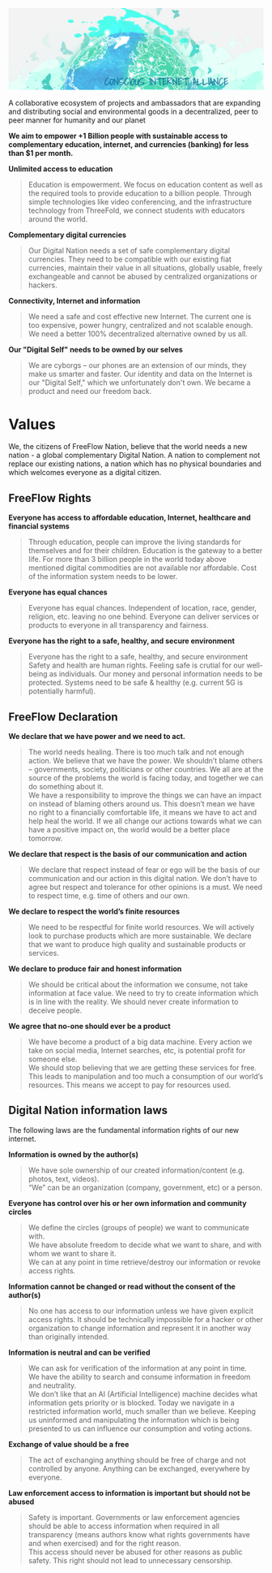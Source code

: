 
![](img/aci.png)

A collaborative ecosystem of projects and ambassadors that are expanding and distributing social and environmental goods in a decentralized, peer to peer manner for humanity and our planet

**We aim to empower +1 Billion people with sustainable access to complementary education, internet, and currencies (banking) for
less than $1 per month.**

**Unlimited access to education**

> Education is empowerment. We focus on education content as well as the required tools to provide education to a billion people. Through simple technologies like video conferencing, and the infrastructure technology from ThreeFold, we connect students with educators around the world.

**Complementary digital currencies**

> Our Digital Nation needs a set of safe complementary digital currencies. They need to be compatible with our existing fiat currencies, maintain their value in all situations, globally usable, freely exchangeable and cannot be abused by centralized organizations or hackers.

**Connectivity, Internet and information**

>  We need a safe and cost effective new Internet. The current one is too expensive, power hungry, centralized and not scalable enough. We need a better 100% decentralized alternative owned by us all.

**Our "Digital Self" needs to be owned by our selves**

> We are  cyborgs – our phones are an extension of our minds, they make us smarter and faster. Our identity and data on the Internet is our "Digital Self," which we unfortunately don't own. We became a product and need our freedom back.


# Values 

We, the citizens of FreeFlow Nation, believe that the world needs a new nation - a global complementary Digital Nation. A nation to complement not replace our existing nations, a nation which has no physical boundaries and which welcomes everyone as a digital citizen.

## FreeFlow Rights

**Everyone has access to affordable education, Internet, healthcare and financial systems**

> Through education, people can improve the living standards for themselves and for their children. Education is the gateway to a better life.
For more than 3 billion people in the world today above mentioned digital commodities are not available nor affordable. Cost of the information system needs to be lower.

**Everyone has equal chances**


> Everyone has equal chances. Independent of location, race, gender, religion, etc. leaving no one behind. Everyone can deliver services or products to everyone in all transparency and fairness.

**Everyone has the right to a safe, healthy, and secure environment**

> Everyone has the right to a safe, healthy, and secure environment
Safety and health are human rights. Feeling safe is crutial for our well-being as individuals. Our money and personal information needs to be protected. Systems need to be safe & healthy (e.g. current 5G is potentially harmful).

## FreeFlow Declaration

**We declare that we have power and we need to act.**

> The world needs healing. There is too much talk and not enough action. We believe that we have the power. We shouldn’t blame others – governments, society, politicians or other countries. We all are at the source of the problems the world is facing today, and together we can do something about it. <BR>
> We have a responsibility to improve the things we can have an impact on instead of blaming others around us.
This doesn’t mean we have no right to a financially comfortable life, it means we have to act and help heal the world. If we all change our actions towards what we can have a positive impact on, the world would be a better place tomorrow.

**We declare that respect is the basis of our communication and action**

> We declare that respect instead of fear or ego will be the basis of our communication and our action in this digital nation.
We don’t have to agree but respect and tolerance for other opinions is a must. We need to respect time, e.g. time of others and our own.

**We declare to respect the world’s finite resources**

> We need to be respectful for finite world resources.
We will actively look to purchase products which are more sustainable.
We declare that we want to produce high quality and sustainable products or services.

**We declare to produce fair and honest information**

> We should be critical about the information we consume, not take information at face value. We need to try to create information which is in line with the reality. We should never create information to deceive people.

**We agree that no-one should ever be a product**

> We have become a product of a big data machine.
> Every action we take on social media, Internet searches, etc, is potential profit for someone else. <BR>
> We should stop believing that we are getting these services for free.
> This leads to manipulation and too much a consumption of our world’s resources. This means we accept to pay for resources used.

## Digital Nation information laws

The following laws are the fundamental information rights of our new internet.

**Information is owned by the author(s)**

> We have sole ownership of our created information/content (e.g. photos, text, videos). <BR>
> “We” can be an organization (company, government, etc) or a person. 

**Everyone has control over his or her own information and community circles**

> We define the circles (groups of people) we want to communicate with. <BR>
> We have absolute freedom to decide what we want to share, and with whom we want to share it. <BR>
> We can at any point in time retrieve/destroy our information or revoke access rights. <BR>


**Information cannot be changed or read without the consent of the author(s)**

> No one has access to our information unless we have given explicit access rights. It should be technically impossible for a hacker or other organization to change information and represent it in another way than originally intended.

**Information is neutral and can be verified**

> We can ask for verification of the information at any point in time.  <BR>
> We have the ability to search and consume information in freedom and neutrality. <BR>
> We don’t like that an AI (Artificial Intelligence) machine decides what information gets priority or is blocked. Today we navigate in a restricted information world, much smaller than we believe. Keeping us uninformed and manipulating the information which is being presented to us can influence our consumption and voting actions.

**Exchange of value should be a free**

> The act of exchanging anything should be free of charge and not controlled by anyone. Anything can be exchanged, everywhere by everyone.

**Law enforcement access to information is important but should not be abused**

> Safety is important. Governments or law enforcement agencies should be able to access information when required in all transparency (means authors know what rights governments have and when exercised) and for the right reason. <BR>
> This access should never be abused for other reasons as public safety.
> This right should not lead to unnecessary censorship.